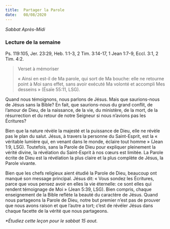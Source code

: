 ```yaml
---
title:  Partager la Parole
date:   08/08/2020
---
```


_Sabbat Après-Midi_

### Lecture de la semaine
Ps. 119:105, Jer. 23:29, Heb. 1:1-3, 2 Tim. 3:14-17, 1 Jean 1:7-9, Eccl. 3:1, 2 Tim. 4:2.

> <p>Verset à mémoriser</p>
> « Ainsi en est-il de Ma parole, qui sort de Ma bouche: elle ne retourne point à Moi sans effet, sans avoir exécuté Ma volonté et accompli Mes desseins » (Ésaïe 55:11, LSG).

Quand nous témoignons, nous parlons de Jésus. Mais que saurions-nous de Jésus sans la Bible? En fait, que saurions-nous du grand conflit, de l’amour de Dieu, de la naissance, de la vie, du ministère, de la mort, de la résurrection et du retour de notre Seigneur si nous n’avions pas les Écritures?

Bien que la nature révèle la majesté et la puissance de Dieu, elle ne révèle pas le plan du salut. Jésus, à travers la personne du Saint-Esprit, est la « véritable lumière qui, en venant dans le monde, éclaire tout homme » (Jean 1:9, LSG). Toutefois, sans la Parole de Dieu pour expliquer pleinement la vérité divine, la révélation du Saint-Esprit à nos cœurs est limitée. La Parole écrite de Dieu est la révélation la plus claire et la plus complète de Jésus, la Parole vivante.

Bien que les chefs religieux aient étudié la Parole de Dieu, beaucoup ont manqué son message principal. Jésus dit: « Vous sondez les Écritures, parce que vous pensez avoir en elles la vie éternelle: ce sont elles qui rendent témoignage de Moi » (Jean 5:39, LSG). Bien compris, chaque enseignement de la Bible reflète la beauté du caractère de Jésus. Quand nous partageons la Parole de Dieu, notre but premier n’est pas de prouver que nous avons raison et que l’autre a tort; c’est de révéler Jésus dans chaque facette de la vérité que nous partageons.

_*Étudiez cette leçon pour le sabbat 15 aout._
